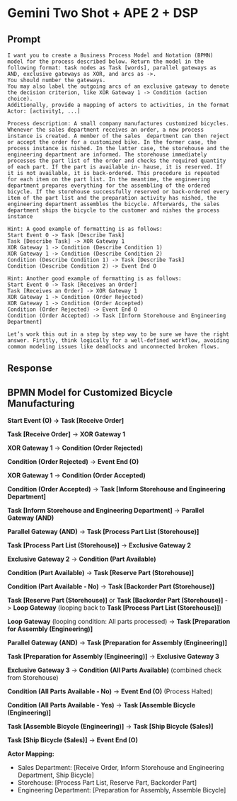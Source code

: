 # Gemini Two Shot + APE 2 + DSP

## Prompt 

    I want you to create a Business Process Model and Notation (BPMN) model for the process described below. Return the model in the following format: task nodes as Task [words], parallel gateways as AND, exclusive gateways as XOR, and arcs as ->.
    You should number the gateways. 
    You may also label the outgoing arcs of an exclusive gateway to denote the decision criterion, like XOR Gateway 1 -> Condition (action choice). 
    Additionally, provide a mapping of actors to activities, in the format Actor: [activity1, ...]

    Process description: A small company manufactures customized bicycles. Whenever the sales department receives an order, a new process instance is created. A member of the sales  department can then reject or accept the order for a customized bike. In the former case, the process instance is nished. In the latter case, the storehouse and the engineering department are informed. The storehouse immediately processes the part list of the order and checks the required quantity of each part. If the part is available in- hause, it is reserved. If it is not available, it is back-ordered. This procedure is repeated for each item on the part list. In the meantime, the engineering department prepares everything for the assembling of the ordered bicycle. If the storehouse successfully reserved or back-ordered every item of the part list and the preparation activity has nished, the engineering department assembles the bicycle. Afterwards, the sales department ships the bicycle to the customer and nishes the process instance

    Hint: A good example of formatting is as follows:
    Start Event O -> Task [Describe Task]
    Task [Describe Task] -> XOR Gateway 1
    XOR Gateway 1 -> Condition (Describe Condition 1)
    XOR Gateway 1 -> Condition (Describe Condition 2)
    Condition (Describe Condition 1) -> Task [Describe Task]
    Condition (Describe Condition 2) -> Event End O

    Hint: Another good example of formatting is as follows:
    Start Event O -> Task [Receives an Order]
    Task [Receives an Order] -> XOR Gateway 1
    XOR Gateway 1 -> Condition (Order Rejected)
    XOR Gateway 1 -> Condition (Order Accepted)
    Condition (Order Rejected) -> Event End O
    Condition (Order Accepted) -> Task [Inform Storehouse and Engineering Department]
    
    Let’s work this out in a step by step way to be sure we have the right answer. Firstly, think logically for a well-defined workflow, avoiding common modeling issues like deadlocks and unconnected broken flows.

## Response
## BPMN Model for Customized Bicycle Manufacturing

**Start Event (O) -> Task [Receive Order]**

**Task [Receive Order]** -> **XOR Gateway 1**

**XOR Gateway 1** -> **Condition (Order Rejected)**

**Condition (Order Rejected)** -> **Event End (O)**

**XOR Gateway 1** -> **Condition (Order Accepted)**

**Condition (Order Accepted)** -> **Task [Inform Storehouse and Engineering Department]**

**Task [Inform Storehouse and Engineering Department]** -> **Parallel Gateway (AND)**

**Parallel Gateway (AND)** -> **Task [Process Part List (Storehouse)]**

**Task [Process Part List (Storehouse)]** -> **Exclusive Gateway 2**

**Exclusive Gateway 2** -> **Condition (Part Available)**

**Condition (Part Available)** -> **Task [Reserve Part (Storehouse)]**

**Condition (Part Available - No)** -> **Task [Backorder Part (Storehouse)]**

**Task [Reserve Part (Storehouse)]** or **Task [Backorder Part (Storehouse)]** -> **Loop Gateway** (looping back to **Task [Process Part List (Storehouse)]**)

**Loop Gateway** (looping condition: All parts processed) -> **Task [Preparation for Assembly (Engineering)]**

**Parallel Gateway (AND)** -> **Task [Preparation for Assembly (Engineering)]**

**Task [Preparation for Assembly (Engineering)]** -> **Exclusive Gateway 3**

**Exclusive Gateway 3** -> **Condition (All Parts Available)** (combined check from Storehouse)

**Condition (All Parts Available - No)** -> **Event End (O)** (Process Halted)

**Condition (All Parts Available - Yes)** -> **Task [Assemble Bicycle (Engineering)]**

**Task [Assemble Bicycle (Engineering)]** -> **Task [Ship Bicycle (Sales)]**

**Task [Ship Bicycle (Sales)]** -> **Event End (O)**

**Actor Mapping:**

* Sales Department: [Receive Order, Inform Storehouse and Engineering Department, Ship Bicycle]
* Storehouse: [Process Part List, Reserve Part, Backorder Part]
* Engineering Department: [Preparation for Assembly, Assemble Bicycle]
